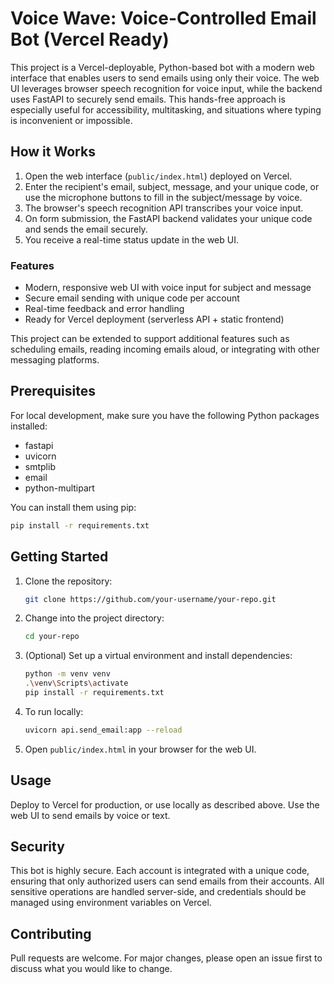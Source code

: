 
# Voice Wave: Voice-Controlled Email Bot (Vercel Ready)

This project is a Vercel-deployable, Python-based bot with a modern web interface that enables users to send emails using only their voice. The web UI leverages browser speech recognition for voice input, while the backend uses FastAPI to securely send emails. This hands-free approach is especially useful for accessibility, multitasking, and situations where typing is inconvenient or impossible.

## How it Works
1. Open the web interface (`public/index.html`) deployed on Vercel.
2. Enter the recipient's email, subject, message, and your unique code, or use the microphone buttons to fill in the subject/message by voice.
3. The browser's speech recognition API transcribes your voice input.
4. On form submission, the FastAPI backend validates your unique code and sends the email securely.
5. You receive a real-time status update in the web UI.

### Features
- Modern, responsive web UI with voice input for subject and message
- Secure email sending with unique code per account
- Real-time feedback and error handling
- Ready for Vercel deployment (serverless API + static frontend)

This project can be extended to support additional features such as scheduling emails, reading incoming emails aloud, or integrating with other messaging platforms.

## Prerequisites
For local development, make sure you have the following Python packages installed:

- fastapi
- uvicorn
- smtplib
- email
- python-multipart

You can install them using pip:
```sh
pip install -r requirements.txt
```

## Getting Started
1. Clone the repository:
   ```sh
   git clone https://github.com/your-username/your-repo.git
   ```
2. Change into the project directory:
   ```sh
   cd your-repo
   ```
3. (Optional) Set up a virtual environment and install dependencies:
   ```sh
   python -m venv venv
   .\venv\Scripts\activate
   pip install -r requirements.txt
   ```
4. To run locally:
   ```sh
   uvicorn api.send_email:app --reload
   ```
5. Open `public/index.html` in your browser for the web UI.

## Usage
Deploy to Vercel for production, or use locally as described above. Use the web UI to send emails by voice or text.

## Security
This bot is highly secure. Each account is integrated with a unique code, ensuring that only authorized users can send emails from their accounts. All sensitive operations are handled server-side, and credentials should be managed using environment variables on Vercel.

## Contributing
Pull requests are welcome. For major changes, please open an issue first to discuss what you would like to change.


